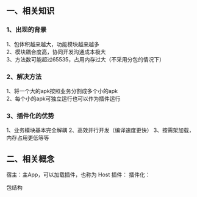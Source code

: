 ## 一、相关知识
### 1、出现的背景
1、包体积越来越大，功能模块越来越多  
2、模块耦合度高，协同开发沟通成本极大  
3、方法数可能超过65535，占用内存过大（不采用分包的情况下）  

### 2、解决方法
1、将一个大的apk按照业务分割成多个小的apk  
2、每个小的apk可独立运行也可以作为插件运行  

### 3、插件化的优势
1、业务模块基本完全解耦
2、高效并行开发（编译速度更快）
3、按需架加载，内存占用更低等等

## 二、相关概念

宿主：主App，可以加载插件，也称为 Host
插件：
插件化：

包结构


